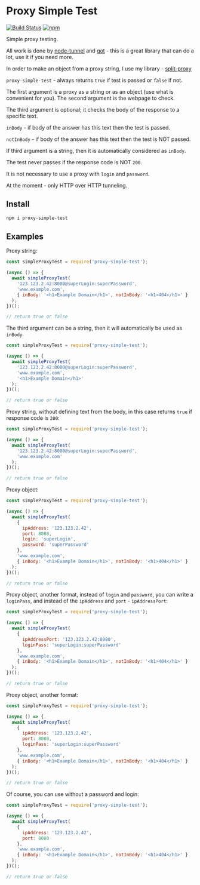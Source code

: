 # Proxy Simple Test

[![Build Status](https://travis-ci.com/Ganevru/proxy-simple-test.svg?branch=master)](https://travis-ci.com/Ganevru/proxy-simple-test)
[![npm](https://img.shields.io/npm/v/proxy-simple-test.svg?style=flat-square)](http://npm.im/proxy-simple-test)

Simple proxy testing.

All work is done by [node-tunnel](https://github.com/koichik/node-tunnel) and [got](https://github.com/sindresorhus/got) - this is a great library that can do a lot, use it if you need more.

In order to make an object from a proxy string, I use my library - [split-proxy](https://github.com/Ganevru/split-proxy)

`proxy-simple-test` - always returns `true` if test is passed or `false` if not.

The first argument is a proxy as a string or as an object (use what is convenient for you).
The second argument is the webpage to check.

The third argument is optional; it checks the body of the response to a specific text.

`inBody` - if body of the answer has this text then the test is passed.

`notInBody` - if body of the answer has this text then the test is NOT passed.

If third argument is a string, then it is automatically considered as `inBody`.

The test never passes if the response code is NOT `200`.

It is not necessary to use a proxy with `login` and `password`.

At the moment - only HTTP over HTTP tunneling.

## Install

```bash
npm i proxy-simple-test
```

## Examples

Proxy string:

```js
const simpleProxyTest = require('proxy-simple-test');

(async () => {
  await simpleProxyTest(
    '123.123.2.42:8080@superLogin:superPassword',
    'www.example.com',
    { inBody: '<h1>Example Domain</h1>', notInBody: '<h1>404</h1>' }
  );
})();

// return true or false
```

The third argument can be a string, then it will automatically be used as `inBody`.

```js
const simpleProxyTest = require('proxy-simple-test');

(async () => {
  await simpleProxyTest(
    '123.123.2.42:8080@superLogin:superPassword',
    'www.example.com',
    '<h1>Example Domain</h1>'
  );
})();

// return true or false
```

Proxy string, without defining text from the body, in this case returns `true` if response code is `200`:

```js
const simpleProxyTest = require('proxy-simple-test');

(async () => {
  await simpleProxyTest(
    '123.123.2.42:8080@superLogin:superPassword',
    'www.example.com'
  );
})();

// return true or false
```

Proxy object:

```js
const simpleProxyTest = require('proxy-simple-test');

(async () => {
  await simpleProxyTest(
    {
      ipAddress: '123.123.2.42',
      port: 8080,
      login: 'superLogin',
      password: 'superPassword'
    },
    'www.example.com',
    { inBody: '<h1>Example Domain</h1>', notInBody: '<h1>404</h1>' }
  );
})();

// return true or false
```

Proxy object, another format, instead of `login` and `password`, you can write a `loginPass`, and instead of the `ipAddress` and `port` - `ipAddressPort`:

```js
const simpleProxyTest = require('proxy-simple-test');

(async () => {
  await simpleProxyTest(
    {
      ipAddressPort: '123.123.2.42:8080',
      loginPass: 'superLogin:superPassword'
    },
    'www.example.com',
    { inBody: '<h1>Example Domain</h1>', notInBody: '<h1>404</h1>' }
  );
})();

// return true or false
```

Proxy object, another format:

```js
const simpleProxyTest = require('proxy-simple-test');

(async () => {
  await simpleProxyTest(
    {
      ipAddress: '123.123.2.42',
      port: 8080,
      loginPass: 'superLogin:superPassword'
    },
    'www.example.com',
    { inBody: '<h1>Example Domain</h1>', notInBody: '<h1>404</h1>' }
  );
})();

// return true or false
```

Of course, you can use without a password and login:

```js
const simpleProxyTest = require('proxy-simple-test');

(async () => {
  await simpleProxyTest(
    {
      ipAddress: '123.123.2.42',
      port: 8080
    },
    'www.example.com',
    { inBody: '<h1>Example Domain</h1>', notInBody: '<h1>404</h1>' }
  );
})();

// return true or false
```

